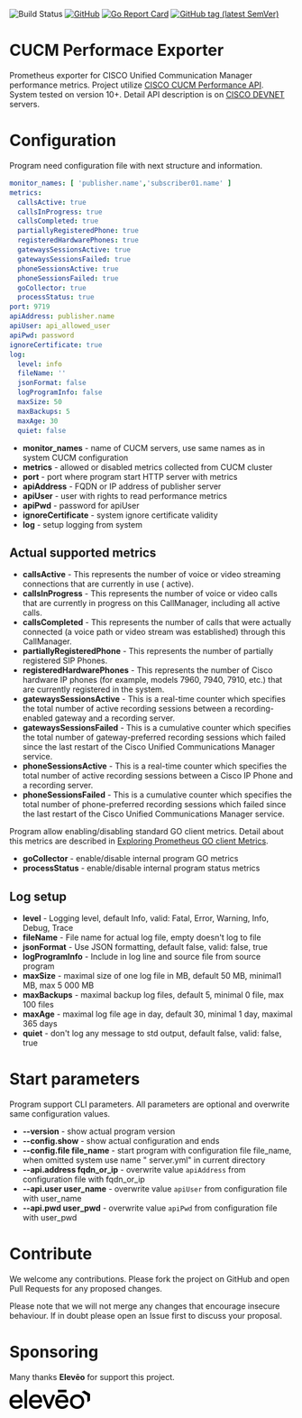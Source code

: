 ![Build Status](https://github.com/pokornyIt/cucm_performance_exporter/workflows/Full%20release%20workflow/badge.svg)
[![GitHub](https://img.shields.io/github/license/pokornyIt/cucm_performance_exporter)](/LICENSE)
[![Go Report Card](https://goreportcard.com/badge/github.com/pokornyIt/cucm_performance_exporter)](https://goreportcard.com/report/github.com/pokornyIt/cucm_performance_exporter)
[![GitHub tag (latest SemVer)](https://img.shields.io/github/v/tag/pokornyit/cucm_performance_exporter?label=latest)](https://github.com/pokornyIt/cucm_performance_exporter/releases/latest)

# CUCM Performace Exporter

Prometheus exporter for CISCO Unified Communication Manager performance metrics. Project
utilize [CISCO CUCM Performance API](https://developer.cisco.com/site/sxml/discover/overview/perfmon/). System tested on
version 10+. Detail API description is on [CISCO DEVNET](https://developer.cisco.com/docs/sxml/#!perfmon-api-reference)
servers.

# Configuration

Program need configuration file with next structure and information.

```yaml
monitor_names: [ 'publisher.name','subscriber01.name' ]
metrics:
  callsActive: true
  callsInProgress: true
  callsCompleted: true
  partiallyRegisteredPhone: true
  registeredHardwarePhones: true
  gatewaysSessionsActive: true
  gatewaysSessionsFailed: true
  phoneSessionsActive: true
  phoneSessionsFailed: true
  goCollector: true
  processStatus: true
port: 9719
apiAddress: publisher.name
apiUser: api_allowed_user
apiPwd: password
ignoreCertificate: true
log:
  level: info
  fileName: ''
  jsonFormat: false
  logProgramInfo: false
  maxSize: 50
  maxBackups: 5
  maxAge: 30
  quiet: false
```

- **monitor_names** - name of CUCM servers, use same names as in system CUCM configuration
- **metrics** - allowed or disabled metrics collected from CUCM cluster
- **port** - port where program start HTTP server with metrics
- **apiAddress** - FQDN or IP address of publisher server
- **apiUser** - user with rights to read performance metrics
- **apiPwd** - password for apiUser
- **ignoreCertificate** - system ignore certificate validity
- **log** - setup logging from system

## Actual supported metrics

- **callsActive** - This represents the number of voice or video streaming connections that are currently in use (
  active).
- **callsInProgress** - This represents the number of voice or video calls that are currently in progress on this
  CallManager, including all active calls.
- **callsCompleted** - This represents the number of calls that were actually connected (a voice path or video stream
  was established) through this CallManager.
- **partiallyRegisteredPhone** - This represents the number of partially registered SIP Phones.
- **registeredHardwarePhones** - This represents the number of Cisco hardware IP phones (for example, models 7960, 7940,
  7910, etc.) that are currently registered in the system.
- **gatewaysSessionsActive** - This is a real-time counter which specifies the total number of active recording sessions
  between a recording-enabled gateway and a recording server.
- **gatewaysSessionsFailed** - This is a cumulative counter which specifies the total number of gateway-preferred
  recording sessions which failed since the last restart of the Cisco Unified Communications Manager service.
- **phoneSessionsActive** - This is a real-time counter which specifies the total number of active recording sessions
  between a Cisco IP Phone and a recording server.
- **phoneSessionsFailed** - This is a cumulative counter which specifies the total number of phone-preferred recording
  sessions which failed since the last restart of the Cisco Unified Communications Manager service.

Program allow enabling/disabling standard GO client metrics. Detail about this metrics are described in [Exploring Prometheus GO client Metrics](https://povilasv.me/prometheus-go-metrics/#).

- **goCollector** - enable/disable internal program GO metrics
- **processStatus** - enable/disable internal program status metrics

## Log setup

- **level** - Logging level, default Info, valid: Fatal, Error, Warning, Info, Debug, Trace
- **fileName** - File name for actual log file, empty doesn't log to file
- **jsonFormat** - Use JSON formatting, default false, valid: false, true
- **logProgramInfo** - Include in log line and source file from source program
- **maxSize** - maximal size of one log file in MB, default 50 MB, minimal1 MB, max 5 000 MB
- **maxBackups** - maximal backup log files, default 5, minimal 0 file, max 100 files
- **maxAge** - maximal log file age in day, default 30, minimal 1 day, maximal 365 days
- **quiet** - don't log any message to std output, default false, valid: false, true

# Start parameters

Program support CLI parameters. All parameters are optional and overwrite same configuration values.

- **--version** - show actual program version
- **--config.show** - show actual configuration and ends
- **--config.file file_name** - start program with configuration file file_name, when omitted system use name "
  server.yml" in current directory
- **--api.address fqdn_or_ip** - overwrite value `apiAddress` from configuration file with fqdn_or_ip
- **--api.user user_name** - overwrite value `apiUser` from configuration file with user_name
- **--api.pwd user_pwd** - overwrite value `apiPwd` from configuration file with user_pwd

# Contribute

We welcome any contributions. Please fork the project on GitHub and open Pull Requests for any proposed changes.

Please note that we will not merge any changes that encourage insecure behaviour. If in doubt please open an Issue first
to discuss your proposal.

# Sponsoring

Many thanks **Elevēo** for support this project.

[![Elevēo - powered by ZOOM International](.github/eleveo-logo.png)](https://eleveo.com)
